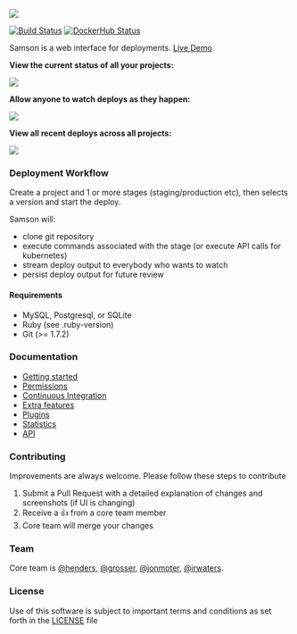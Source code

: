 ![](https://github.com/zendesk/samson/raw/master/app/assets/images/logo_light.png)

[![Build Status](https://travis-ci.org/zendesk/samson.svg?branch=master)](https://travis-ci.org/zendesk/samson)
[![DockerHub Status](https://img.shields.io/docker/stars/zendesk/samson.svg)](https://hub.docker.com/r/zendesk/samson)

Samson is a web interface for deployments. [Live Demo](https://samson-demo.herokuapp.com)

**View the current status of all your projects:**

![](http://f.cl.ly/items/3n0f0m3j2Q242Y1k311O/Samson.png)

**Allow anyone to watch deploys as they happen:**

![](http://cl.ly/image/1m0Q1k2r1M32/Master_deploy__succeeded_.png)

**View all recent deploys across all projects:**

![](http://cl.ly/image/270l1e3s2e1p/Samson.png)

### Deployment Workflow

Create a project and 1 or more stages (staging/production etc),
then selects a version and start the deploy.

Samson will:
 - clone git repository
 - execute commands associated with the stage (or execute API calls for kubernetes)
 - stream deploy output to everybody who wants to watch
 - persist deploy output for future review

#### Requirements

* MySQL, Postgresql, or SQLite
* Ruby (see .ruby-version)
* Git (>= 1.7.2)

### Documentation

* [Getting started](/master/docs/setup.md)
* [Permissions](/master/docs/permissions.md)
* [Continuous Integration](/master/docs/ci.md)
* [Extra features](/master/docs/extra_features.md)
* [Plugins](/master/docs/plugins.md)
* [Statistics](/blob/master/docs/stats.md)
* [API](/blob/master/docs/api.md)

### Contributing

Improvements are always welcome. Please follow these steps to contribute

1. Submit a Pull Request with a detailed explanation of changes and screenshots (if UI is changing)
1. Receive a :+1: from a core team member
1. Core team will merge your changes

### Team

Core team is [@henders](https://github.com/henders), [@grosser](https://github.com/grosser), [@jonmoter](https://github.com/jonmoter), [@irwaters](https://github.com/irwaters).

### License

Use of this software is subject to important terms and conditions as set forth in the [LICENSE](LICENSE) file
